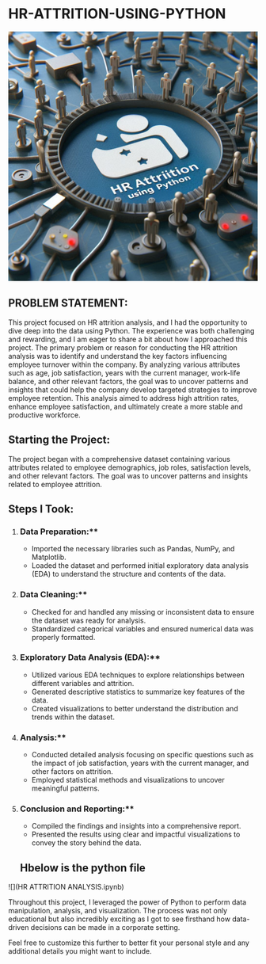 # HR-ATTRITION-USING-PYTHON
![](HR1.jpg)

 ## PROBLEM STATEMENT:
 This project focused on HR attrition analysis, and I had the opportunity to dive deep into the data using Python. The experience was both challenging and rewarding, and I am eager to share a bit about how I approached this project.
 The primary problem or reason for conducting the HR attrition analysis was to identify and understand the key factors influencing employee turnover within the company. By analyzing various attributes such as age, job satisfaction, years with the current manager, work-life balance, and other relevant factors, the goal was to uncover patterns and insights that could help the company develop targeted strategies to improve employee retention. This analysis aimed to address high attrition rates, enhance employee satisfaction, and ultimately create a more stable and productive workforce.

## Starting the Project:

The project began with a comprehensive dataset containing various attributes related to employee demographics, job roles, satisfaction levels, and other relevant factors. The goal was to uncover patterns and insights related to employee attrition.

## Steps I Took:

1. ### Data Preparation:**
   - Imported the necessary libraries such as Pandas, NumPy, and Matplotlib.
   - Loaded the dataset and performed initial exploratory data analysis (EDA) to understand the structure and contents of the data.

2. ### Data Cleaning:**
   - Checked for and handled any missing or inconsistent data to ensure the dataset was ready for analysis.
   - Standardized categorical variables and ensured numerical data was properly formatted.

3. ### Exploratory Data Analysis (EDA):**
   - Utilized various EDA techniques to explore relationships between different variables and attrition.
   - Generated descriptive statistics to summarize key features of the data.
   - Created visualizations to better understand the distribution and trends within the dataset.

4. ### Analysis:**
   - Conducted detailed analysis focusing on specific questions such as the impact of job satisfaction, years with the current manager, and other factors on attrition.
   - Employed statistical methods and visualizations to uncover meaningful patterns.

5. ### Conclusion and Reporting:**
   - Compiled the findings and insights into a comprehensive report.
   - Presented the results using clear and impactful visualizations to convey the story behind the data.
  
   ## Hbelow is the python file
![](HR ATTRITION ANALYSIS.ipynb)

Throughout this project, I leveraged the power of Python to perform data manipulation, analysis, and visualization. The process was not only educational but also incredibly exciting as I got to see firsthand how data-driven decisions can be made in a corporate setting.

Feel free to customize this further to better fit your personal style and any additional details you might want to include.
